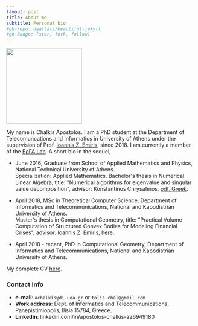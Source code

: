```yaml
---
layout: post
title: About me
subtitle: Personal bio
#gh-repo: daattali/beautiful-jekyll
#gh-badge: [star, fork, follow]
---  
```


<img src="https://github.com/TolisChal/TolisChal.github.io/blob/master/img/mypic.jpg?raw=true" width="200" height="200" />  

My name is Chalkis Apostolos. I am a PhD student at the Department of Telecomuncations and Informatics in University of Athens under the supervision of Prof. [Ioannis Z. Emiris](http://cgi.di.uoa.gr/~emiris/index-eng.html), since 2018. I am currently a member of the [ΕρΓΑ Lab](http://erga.di.uoa.gr/). A short bio in the sequel,  

- June 2016, Graduate from School of Applied Mathematics and Physics, National Technical University of Athens.  
Specialization: Applied Mathematics. Bachelor's thesis in Numerical Linear Algebra, title: "Numerical algorithms for eigenvalue and singular value decomposition", advisor: Konstantinos Chrysafinos, [pdf, Greek](http://dspace.lib.ntua.gr/handle/123456789/43561?locale-attribute=en).  

- April 2018, MSc in Theoretical Computer Science, Department of Informatics and Telecommunications, National and Kapodistrian University of Athens.  
Master's thesis in Computational Geometry, title: "Practical Volume Computation of Structured Convex Bodies for Modeling Financial Crises", advisor: Ioannis Z. Emiris, [here](https://pergamos.lib.uoa.gr/uoa/dl/object/2775864).

- April 2018 - recent, PhD in Computational Geometry, Department of Informatics and Telecommunications, National and Kapodistrian University of Athens.  

My complete CV [here](https://drive.google.com/file/d/1t244k-q2A3-VQh6pol6aeM4BsaqWKL1H/view?usp=sharing
).

### Contact Info  

- **e-mail**: `achalkis@di.uoa.gr` or `tolis.chal@gmail.com`  
- **Work address**: Dept. of Informatics and Telecommunications, Panepistimiopolis, Ilisia 15784, Greece.  
- **Linkedin**: linkedin.com/in/apostolos-chalkis-a26949180
